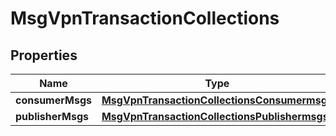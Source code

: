
# MsgVpnTransactionCollections

## Properties
Name | Type | Description | Notes
------------ | ------------- | ------------- | -------------
**consumerMsgs** | [**MsgVpnTransactionCollectionsConsumermsgs**](MsgVpnTransactionCollectionsConsumermsgs.md) |  |  [optional]
**publisherMsgs** | [**MsgVpnTransactionCollectionsPublishermsgs**](MsgVpnTransactionCollectionsPublishermsgs.md) |  |  [optional]



